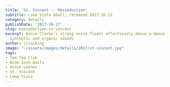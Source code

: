 ```yaml
---
title: 'St. Vincent :: Masseduction'
subtitle: Loma Vista &bull; released 2017-10-13
category: details
publishDate: '2017-10-17'
slug: masseduction-st-vincent
excerpt: Annie Clarke’s strong voice floats effortlessly above a dense cascade of
  synthetic and organic sounds
author: jclacking
image: "~/assets/images/details/2017/st-vincent.jpg"
tags:
- Tom Tom Club
- Nine Inch Nails
- Annie Lennox
- St. Vincent
- Loma Vista
---
```


